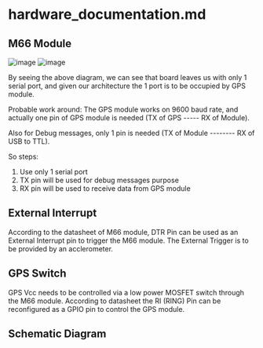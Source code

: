 # hardware_documentation.md

## M66 Module 

![image](https://user-images.githubusercontent.com/16812616/196522124-99c81c13-df1d-4f47-98f9-ae755d5b8e87.png)
![image](https://user-images.githubusercontent.com/16812616/196522156-bd14718c-b8ae-43d0-b8c8-0f6aa39a3e65.png)


By seeing the above diagram, we can see that board leaves us with only 1 serial port, and given our architecture the 1 port is to be occupied by GPS module.

Probable work around: The GPS module works on 9600 baud rate, and actually one pin of GPS module is needed (TX of GPS ----- RX of Module). 

Also for Debug messages, only 1 pin is needed (TX of Module -------- RX of USB to TTL).

So steps: 

1. Use only 1 serial port
2. TX pin will be used for debug messages purpose 
3. RX pin will be used to receive data from GPS module 


## External Interrupt

According to the datasheet of M66 module, DTR Pin can be used as an External Interrupt pin to trigger the M66 module. The External Trigger is to be provided by an acclerometer.

## GPS Switch

GPS Vcc needs to be controlled via a low power MOSFET switch through the M66 module. According to datasheet the RI (RING) Pin can be reconfigured as a GPIO pin to control the GPS module.

## Schematic Diagram


